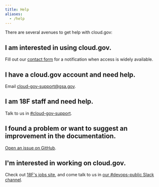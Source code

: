 ```yaml
---
title: Help
aliases:
  - /help
---
```


There are several avenues to get help with cloud.gov:

## I am interested in using cloud.gov.

Fill out our [contact form](https://cloud.gov/#contact) for a notification when access is widely available.

## I have a cloud.gov account and need help.

Email [cloud-gov-support@gsa.gov](mailto:cloud-gov-support@gsa.gov).

## I am 18F staff and need help.

Talk to us in [#cloud-gov-support](https://18f.slack.com/messages/cloud-gov-support).

## I found a problem or want to suggest an improvement in the documentation.

[Open an issue on GitHub](https://github.com/18F/cg-site/issues/new).

## I'm interested in working on cloud.gov.

Check out [18F's jobs site](https://pages.18f.gov/joining-18f/), and come talk to us in [our #devops-public Slack channel](https://chat.18f.gov/?channel=devops-public).
